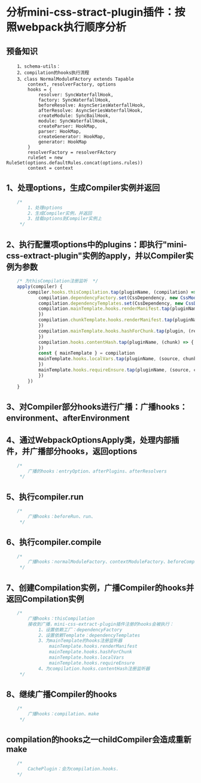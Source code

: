 # 分析mini-css-stract-plugin插件：按照webpack执行顺序分析
## 预备知识
```
    1、schema-utils：
    2、compilation的hooks执行流程
    3、class NormalModuleFActory extends Tapable
        context, resolverFactory, options
        hooks = {
            resolver: SyncWaterfallHook,
            factory: SyncWaterfallHook,
            beforeResolve: AsyncSeriesWaterfallHook,
            afterResolve: AsyncSeriesWaterfallHook,
            createModule: SyncBailHook,
            module: SyncWaterfallHook,
            createParser: HookMap,
            parser: HookMap,
            createGenerator: HookMap,
            generator: HookMap
        }
        resolverFactory = resolverFActory
        ruleSet = new RuleSet(options.defaultRules.concat(options.rules))
        context = context
```
## 1、处理options，生成Compiler实例并返回
```js
    /*
        1、处理options
        2、生成Compiler实例，并返回
        3、挂载options到Compiler实例上
     */ 
```
## 2、执行配置项options中的plugins：即执行"mini-css-extract-plugin"实例的apply，并以Compiler实例为参数
```js
    /* 为thisCompilation注册监听  */ 
    apply(compiler) {
        compiler.hooks.thisCompilation.tap(pluginName, (compilation) => {
            compilation.dependencyFactory.set(CssDependency, new CssModuleFactory())
            compilation.dependencyTemplates.set(CssDependency, new CssDependencyTemplate()())
            compilation.mainTemplate.hooks.renderManifest.tap(pluginName, (result, {chunk}) => { 
            })
            compilation.chunkTemplate.hooks.renderManifest.tap(pluginName, (result, {chunk}) => {
            })
            compilation.mainTemplate.hooks.hashForChunk.tap(plugin, (result, {chunk}) => {
            })
            compilation.hooks.contentHash.tap(pluginName, (chunk) => {  
            })
            const { mainTemplate } = compilation
            mainTemplate.hooks.localVars.tap(pluginName, (source, chunk) => {
            })
            mainTemplate.hooks.requireEnsure.tap(pluginName, (source, chunk, hash) => {
            })
        })
    }
```
## 3、对Compiler部分hooks进行广播：广播hooks：environment、afterEnvironment
## 4、通过WebpackOptionsApply类，处理内部插件，并广播部分hooks，返回options
```js
    /*
        广播的hooks：entryOption、afterPlugins、afterResolvers
     */ 
```
## 5、执行compiler.run
```js
    /*
        广播hooks：beforeRun、run、
     */ 
```
## 6、执行compiler.compile
```js
    /*
        广播hooks：normalModuleFactory、contextModuleFactory、beforeCompile、compile
     */ 
```
## 7、创建Compilation实例，广播Compiler的hooks并返回Compilation实例
```js
    /*
        广播hooks：thisCompilation
        接收到广播，mini-css-extract-plugin插件注册的hooks会被执行：
            1、设置依赖工厂：dependencyFactory
            2、设置依赖Template：dependencyTemplates
            3、为mainTemplate的hooks注册监听器
                mainTemplate.hooks.renderManifest
                mainTemplate.hooks.hashForChunk
                mainTemplate.hooks.localVars
                mainTemplate.hooks.requireEnsure
            4、为compilation.hooks.contentHash注册监听器
     */ 
```
## 8、继续广播Compiler的hooks
```js
    /*
        广播hooks：compilation、make
     */ 
```
## compilation的hooks之一childCompiler会造成重新make
```js
    /*
        CachePlugin：会为compilation.hooks.
    */ 
```
